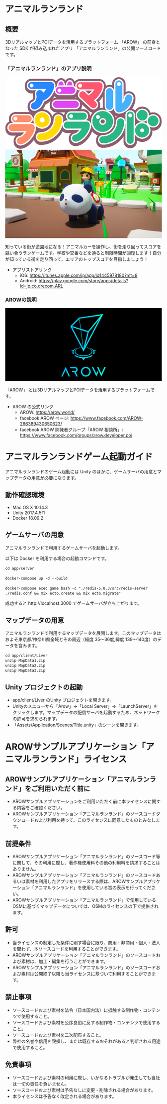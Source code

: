 # アニマルランランド

## 概要

3DリアルマップとPOIデータを活用するプラットフォーム 「AROW」 の前身となった SDK が組み込まれたアプリ
「アニマルランランド」の公開ソースコードです。

### 「アニマルランランド」のアプリ説明

![animal_runland_logo](README_images/animal_runland_logo.png)
![animal_runland_image](README_images/animal_runland_image.png)

知っている街が遊園地になる！アニマルカーを操作し、街を走り回ってスコアを競い合うランゲームです。学校や交番などを通ると制限時間が回復します！自分が知っている街を走り回って、エリアのトップスコアを目指しましょう！

- アプリストアリンク
  - iOS: https://itunes.apple.com/jp/app/id1445978180?mt=8
  - Android: https://play.google.com/store/apps/details?id=jp.co.drecom.ARL

### AROWの説明

![AROW_logo_black](README_images/AROW_logo_black.png)

「AROW」 とは3DリアルマップとPOIデータを活用するプラットフォームです。

- AROW の公式リンク
  - AROW: https://arow.world/
  - facebook AROW ページ: https://www.facebook.com/AROW-266389430650623/
  - facebook AROW 開発者グループ「AROW 相談所」: https://www.facebook.com/groups/arow.developer.poi


# アニマルランランドゲーム起動ガイド

アニマルランランドのゲーム起動には Unity のほかに、ゲームサーバの用意とマップデータの用意が必要になります。

## 動作確認環境

- Mac OS X 10.14.3
- Unity 2017.4.5f1
- Docker 18.09.2

## ゲームサーバの用意

アニマルランランドで利用するゲームサーバを起動します。

以下は Docker を利用する場合の起動コマンドです。

```
cd app/server

docker-compose up -d --build

docker-compose exec game bash -c "./redis-5.0.3/src/redis-server ./redis.conf && mix ecto.create && mix ecto.migrate"
```

成功すると http://localhost:3000 でゲームサーバが立ち上がります。

## マップデータの用意

アニマルランランドで利用するマップデータを展開します。このマップデータはおよそ東京都/神奈川県全域とその周辺（経度 35〜36度,緯度 139〜140度）のデータを含みます。

```
cd app/client/Liver
unzip MapData1.zip
unzip MapData2.zip
unzip MapData3.zip
```

## Unity プロジェクトの起動

- app/client/Liver のUnity プロジェクトを開きます。
- Unityのメニューから「Arow」→「Local Server」→「LaunchServer」をクリックします。マップデータの配信サーバを起動するため、ネットワークの許可を求められます。
- 「Assets/Application/Scenes/Title.unity」のシーンを開きます。


# AROWサンプルアプリケーション「アニマルランランド」ライセンス

## AROWサンプルアプリケーション「アニマルランランド」をご利用いただく前に

- AROWサンプルアプリケーションをご利用いただく前に本ライセンスに関する内容をご確認ください。
- AROWサンプルアプリケーション「アニマルランランド」のソースコードダウンロードおよび利用を持って、このライセンスに同意したものとみなします。


## 前提条件

- AROWサンプルアプリケーション「アニマルランランド」のソースコード等に関して、その利用に際し、著作権使用料その他の利用料を請求することはありません。
- AROWサンプルアプリケーション「アニマルランランド」のソースコードあるいは素材を利用したアプリをリリースする際は、AROWサンプルアプリケーション「アニマルランランド」を使用している旨の表示を行ってください。
- AROWサンプルアプリケーション「アニマルランランド」で使用しているOSMに基づくマップデータについては、OSMのライセンスの下で提供されます。


## 許可

- 当ライセンスの制定した条件に則す場合に限り、商用・非商用・個人・法人を問わず、本ソースコードを利用することができます。
- AROWサンプルアプリケーション「アニマルランランド」のソースコードおよび素材は、加工・編集を行うことができます。
- AROWサンプルアプリケーション「アニマルランランド」のソースコードおよび素材は公開終了以降も当ライセンスに基づいて利用することができます。


## 禁止事項
- ソースコードおよび素材を法令（日本国内法）に抵触する制作物・コンテンツで使用すること。
- ソースコードおよび素材を公序良俗に反する制作物・コンテンツで使用すること。
- ソースコードおよび素材を二次配布すること。
- 弊社の名誉や信用を毀損し、または既存するおそれがあると判断される用途で使用すること。

## 免責事項
- ソースコードおよび素材の利用に際し、いかなるトラブルが発生しても当社は一切の責任を負いません。
- ソースコードおよび素材は予告なしに変更・削除される場合があります。
- 本ライセンスは予告なく改定される場合があります。

